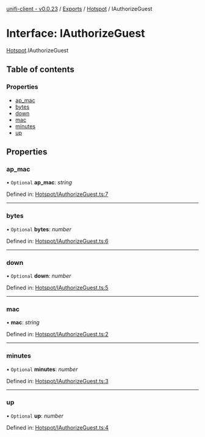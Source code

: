 [unifi-client - v0.0.23](../README.md) / [Exports](../modules.md) / [Hotspot](../modules/hotspot.md) / IAuthorizeGuest

# Interface: IAuthorizeGuest

[Hotspot](../modules/hotspot.md).IAuthorizeGuest

## Table of contents

### Properties

- [ap\_mac](hotspot.iauthorizeguest.md#ap_mac)
- [bytes](hotspot.iauthorizeguest.md#bytes)
- [down](hotspot.iauthorizeguest.md#down)
- [mac](hotspot.iauthorizeguest.md#mac)
- [minutes](hotspot.iauthorizeguest.md#minutes)
- [up](hotspot.iauthorizeguest.md#up)

## Properties

### ap\_mac

• `Optional` **ap\_mac**: *string*

Defined in: [Hotspot/IAuthorizeGuest.ts:7](https://github.com/thib3113/unifi-client/blob/3b1db86/src/Hotspot/IAuthorizeGuest.ts#L7)

___

### bytes

• `Optional` **bytes**: *number*

Defined in: [Hotspot/IAuthorizeGuest.ts:6](https://github.com/thib3113/unifi-client/blob/3b1db86/src/Hotspot/IAuthorizeGuest.ts#L6)

___

### down

• `Optional` **down**: *number*

Defined in: [Hotspot/IAuthorizeGuest.ts:5](https://github.com/thib3113/unifi-client/blob/3b1db86/src/Hotspot/IAuthorizeGuest.ts#L5)

___

### mac

• **mac**: *string*

Defined in: [Hotspot/IAuthorizeGuest.ts:2](https://github.com/thib3113/unifi-client/blob/3b1db86/src/Hotspot/IAuthorizeGuest.ts#L2)

___

### minutes

• `Optional` **minutes**: *number*

Defined in: [Hotspot/IAuthorizeGuest.ts:3](https://github.com/thib3113/unifi-client/blob/3b1db86/src/Hotspot/IAuthorizeGuest.ts#L3)

___

### up

• `Optional` **up**: *number*

Defined in: [Hotspot/IAuthorizeGuest.ts:4](https://github.com/thib3113/unifi-client/blob/3b1db86/src/Hotspot/IAuthorizeGuest.ts#L4)

